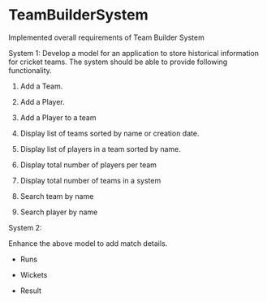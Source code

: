 # TeamBuilderSystem
Implemented overall requirements of Team Builder System

System 1: 
Develop a model for an application to store historical information for cricket teams. The system should be able to provide following functionality.
1. Add a Team.

2. Add a Player.

3. Add a Player to a team

4. Display list of teams sorted by name or creation date.

5. Display list of players in a team sorted by name.

6. Display total number of players per team

7. Display total number of teams in a system

8. Search team by name

9. Search player by name

System 2:

Enhance the above model to add match details.

- Runs

- Wickets

- Result 
